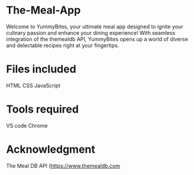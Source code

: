 # The-Meal-App
Welcome to YummyBites, your ultimate meal app designed to ignite your culinary passion and enhance your dining experience! With seamless integration of the themealdb API, YummyBites opens up a world of diverse and delectable recipes right at your fingertips.

# Files included
HTML
CSS
JavaScript

# Tools required
VS code
Chrome

# Acknowledgment
The Meal DB API (https://www.themealdb.com
